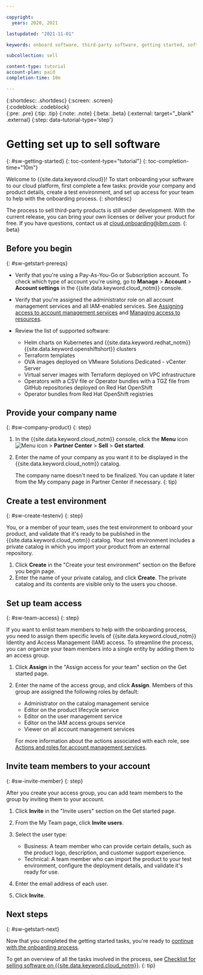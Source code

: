 ```yaml
---

copyright:
  years: 2020, 2021

lastupdated: "2021-11-01"

keywords: onboard software, third-party software, getting started, software, partner, sellers, partner portal, partner center

subcollection: sell

content-type: tutorial
account-plan: paid
completion-time: 10m 

---
```


{:shortdesc: .shortdesc}
{:screen: .screen}  
{:codeblock: .codeblock}  
{:pre: .pre}
{:tip: .tip}
{:note: .note}
{:beta: .beta}
{:external: target="_blank" .external}
{:step: data-tutorial-type='step'} 


# Getting set up to sell software 
{: #sw-getting-started}
{: toc-content-type="tutorial"} 
{: toc-completion-time="10m"} 

Welcome to {{site.data.keyword.cloud}}! To start onboarding your software to our cloud platform, first complete a few tasks: provide your company and product details, create a test environment, and set up access for your team to help with the onboarding process.
{: shortdesc}

The process to sell third-party products is still under development. With the current release, you can bring your own licenses or deliver your product for free. If you have questions, contact us at cloud.onboarding@ibm.com.
{: beta}

## Before you begin
{: #sw-getstart-prereqs}

* Verify that you're using a Pay-As-You-Go or Subscription account. To check which type of account you're using, go to **Manage** > **Account** > **Account settings** in the {{site.data.keyword.cloud_notm}} console. 
* Verify that you're assigned the administrator role on all account management services and all IAM-enabled services. See [Assigning access to account management services](/docs/account?topic=account-account-services) and [Managing access to resources](/docs/account?topic=account-assign-access-resources). 
* Review the list of supported software:
  
    * Helm charts on Kubernetes and {{site.data.keyword.redhat_notm}} {{site.data.keyword.openshiftshort}} clusters
    * Terraform templates
    * OVA images deployed on VMware Solutions Dedicated - vCenter Server
    * Virtual server images with Terraform deployed on VPC infrastructure
    * Operators with a CSV file or Operator bundles with a TGZ file from GitHub repositories deployed on Red Hat OpenShift
    * Operator bundles from Red Hat OpenShift registries

## Provide your company name
{: #sw-company-product}
{: step}

1. In the {{site.data.keyword.cloud_notm}} console, click the **Menu** icon ![Menu icon](../icons/icon_hamburger.svg "Menu") > **Partner Center** > **Sell** > **Get started**.
2. Enter the name of your company as you want it to be displayed in the {{site.data.keyword.cloud_notm}} catalog.  

    The company name doesn't need to be finalized. You can update it later from the My company page in Partner Center if necessary.
    {: tip}

## Create a test environment
{: #sw-create-testenv}
{: step}

You, or a member of your team, uses the test environment to onboard your product, and validate that it's ready to be published in the {{site.data.keyword.cloud_notm}} catalog. Your test environment includes a private catalog in which you import your product from an external repository. 

1. Click **Create** in the "Create your test environment" section on the Before you begin page.
2. Enter the name of your private catalog, and click **Create**. The private catalog and its contents are visible only to the users you choose.

## Set up team access
{: #sw-team-access}
{: step}

If you want to enlist team members to help with the onboarding process, you need to assign them specific levels of {{site.data.keyword.cloud_notm}} Identity and Access Management (IAM) access. To streamline the process, you can organize your team members into a single entity by adding them to an access group. 

1. Click **Assign** in the "Assign access for your team" section on the Get started page.
2. Enter the name of the access group, and click **Assign**. Members of this group are assigned the following roles by default:

    * Administrator on the catalog management service
    * Editor on the product lifecycle service
    * Editor on the user management service
    * Editor on the IAM access groups service
    * Viewer on all account management services
  
    For more information about the actions associated with each role, see [Actions and roles for account management services](/docs/account?topic=account-account-services#account-management-actions-roles).
  
## Invite team members to your account
{: #sw-invite-member}
{: step}

After you create your access group, you can add team members to the group by inviting them to your account.

1. Click **Invite** in the "Invite users" section on the Get started page.
2. From the My Team page, click **Invite users**.
3. Select the user type:

    * Business: A team member who can provide certain details, such as the product logo, description, and customer support experience.
    * Technical: A team member who can import the product to your test environment, configure the deployment details, and validate it's ready for use.

4. Enter the email address of each user. 
5. Click **Invite**. 

## Next steps
{: #sw-getstart-next}

Now that you completed the getting started tasks, you're ready to [continue with the onboarding process](/docs/sell?topic=sell-sw-partner-details). 

To get an overview of all the tasks involved in the process, see [Checklist for selling software on {{site.data.keyword.cloud_notm}}](/docs/sell?topic=sell-checklist-software). 
{: tip}

